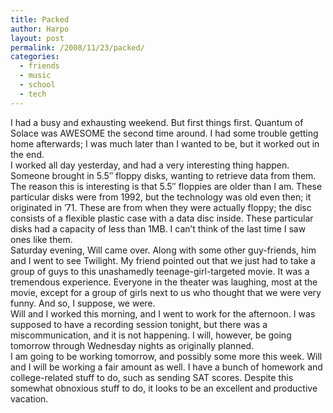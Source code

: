 ```yaml
---
title: Packed
author: Harpo
layout: post
permalink: /2008/11/23/packed/
categories:
  - friends
  - music
  - school
  - tech
---
```

I had a busy and exhausting weekend. But first things first. Quantum of Solace was AWESOME the second time around. I had some trouble getting home afterwards; I was much later than I wanted to be, but it worked out in the end.  
I worked all day yesterday, and had a very interesting thing happen. Someone brought in 5.5&#8243; floppy disks, wanting to retrieve data from them. The reason this is interesting is that 5.5&#8243; floppies are older than I am. These particular disks were from 1992, but the technology was old even then; it originated in &#8217;71. These are from when they were actually floppy; the disc consists of a flexible plastic case with a data disc inside. These particular disks had a capacity of less than 1MB. I can&#8217;t think of the last time I saw ones like them.  
Saturday evening, Will came over. Along with some other guy-friends, him and I went to see Twilight. My friend pointed out that we just had to take a group of guys to this unashamedly teenage-girl-targeted movie. It was a tremendous experience. Everyone in the theater was laughing, most at the movie, except for a group of girls next to us who thought that we were very funny. And so, I suppose, we were.  
Will and I worked this morning, and I went to work for the afternoon. I was supposed to have a recording session tonight, but there was a miscommunication, and it is not happening. I will, however, be going tomorrow through Wednesday nights as originally planned.  
I am going to be working tomorrow, and possibly some more this week. Will and I will be working a fair amount as well. I have a bunch of homework and college-related stuff to do, such as sending SAT scores. Despite this somewhat obnoxious stuff to do, it looks to be an excellent and productive vacation.